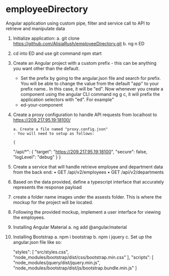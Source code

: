 # employeeDirectory

Angular application using custom pipe, filter and service call to API to retrieve and manipulate data

1.  Initialize application:
    a. git clone https://github.com/AlisiaRush/employeeDirectory.git
    b. ng n ED
2.  cd into ED and use git command npm start
3.  Create an Angular project with a custom prefix - this can be anything you want other than the
    default.
    - Set the prefix by going to the angular.json file and search for prefix. You will be able to change the value from the default "app" to your prefix name.. In this case, it will be "ed". Now whenever you create a component using the angular CLI command ng g c, it will prefix the application selectors with "ed". For example"
    * ed-your-component
4.  Create a proxy configuration to handle API requests from localhost to https://209.217.95.19:18100/

        a. Create a file named "proxy.config.json"
        - You will need to setup as follows:

        {

    "/api/\*": {
    "target": "https://209.217.95.19:18100",
    "secure": false,
    "logLevel": "debug"
    }
    }

5.  Create a service that will handle retrieve employee and department data from the back end:
    • GET /api/v2/employees
    • GET /api/v2/departments

6.  Based on the data provided, define a typescript interface that accurately represents the response
    payload

7.  create a folder name images under the assests folder. This is where the mockup for the project will be located.

8.  Following the provided mockup, implement a user interface for viewing the employees.
9.  Installing Angular Material
    a. ng add @angular/material

10. Installing Bootstrap
    a. npm i bootstrap
    b. npm i jquery
    c. Set up the angular.json file like so:

    "styles": [
    "src/styles.css",
    "node_modules/bootstrap/dist/css/bootstrap.min.css"
    ],
    "scripts": [
    "node_modules/jquery/dist/jquery.min.js",
    "node_modules/bootstrap/dist/js/bootstrap.bundle.min.js"
    ]
